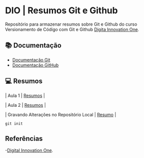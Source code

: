 
# DIO | Resumos Git e Github

Repositório para armazenar resumos sobre Git e Github do curso Versionamento de Código com Git e Github [Digita Innovation One](https://www.dio.me/).

## 📚 Documentação

- [Documentação Git](https://git-scm.com/doc)
- [Documentação GitHub](https://docs.github.com/)

## 💻 Resumos

| Aula 1 | [Resumos]() |

| Aula 2 | [Resumos]() |

| Gravando Alterações no Repositório Local | [Resumo]() |

````
git init
````

## Referências

-[Digital Innovation One]().